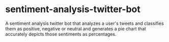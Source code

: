 # sentiment-analysis-twitter-bot
A sentiment analysis twitter bot that analyzes a user's tweets and classifies them as positive, negative or neutral and generates a pie chart that accurately depicts those sentiments as percentages.
